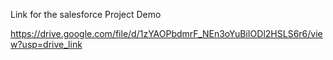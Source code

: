 Link for the salesforce Project Demo

https://drive.google.com/file/d/1zYAOPbdmrF_NEn3oYuBiIODl2HSLS6r6/view?usp=drive_link
